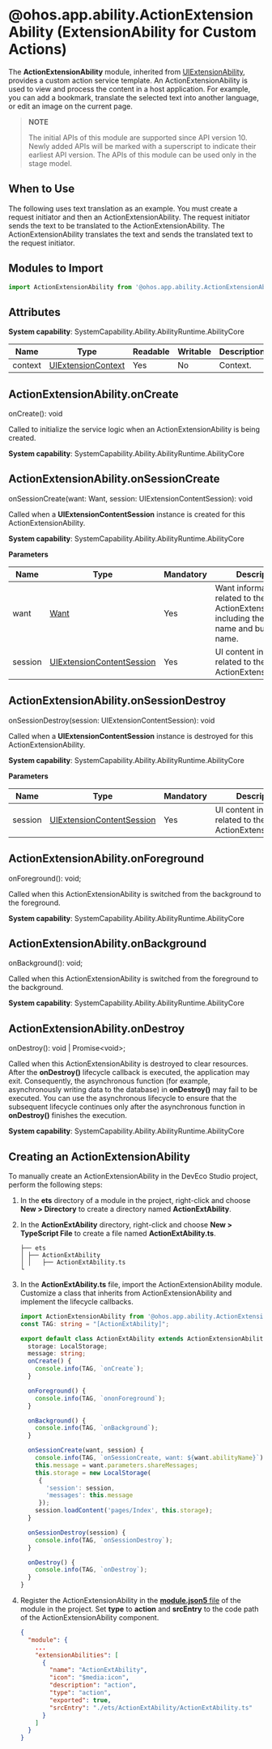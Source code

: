 # @ohos.app.ability.ActionExtensionAbility (ExtensionAbility for Custom Actions)

The **ActionExtensionAbility** module, inherited from [UIExtensionAbility](js-apis-app-ability-uiExtensionAbility.md), provides a custom action service template. An ActionExtensionAbility is used to view and process the content in a host application. For example, you can add a bookmark, translate the selected text into another language, or edit an image on the current page.

> **NOTE**
> 
> The initial APIs of this module are supported since API version 10. Newly added APIs will be marked with a superscript to indicate their earliest API version.
> The APIs of this module can be used only in the stage model.

## When to Use

The following uses text translation as an example. You must create a request initiator and then an ActionExtensionAbility. The request initiator sends the text to be translated to the ActionExtensionAbility. The ActionExtensionAbility translates the text and sends the translated text to the request initiator.

## Modules to Import

```ts
import ActionExtensionAbility from '@ohos.app.ability.ActionExtensionAbility';
```

## Attributes

**System capability**: SystemCapability.Ability.AbilityRuntime.AbilityCore

| Name| Type| Readable| Writable| Description|
| -------- | -------- | -------- | -------- | -------- |
| context | [UIExtensionContext](js-apis-inner-application-uiExtensionContext.md) | Yes| No| Context.|

## ActionExtensionAbility.onCreate

onCreate(): void

Called to initialize the service logic when an ActionExtensionAbility is being created.

**System capability**: SystemCapability.Ability.AbilityRuntime.AbilityCore

## ActionExtensionAbility.onSessionCreate

onSessionCreate(want: Want, session: UIExtensionContentSession): void

Called when a **UIExtensionContentSession** instance is created for this ActionExtensionAbility.

**System capability**: SystemCapability.Ability.AbilityRuntime.AbilityCore

**Parameters**

| Name| Type| Mandatory| Description|
| -------- | -------- | -------- | -------- |
| want | [Want](js-apis-app-ability-want.md) | Yes| Want information related to the ActionExtensionAbility, including the ability name and bundle name.|
| session | [UIExtensionContentSession](js-apis-app-ability-uiExtensionContentSession.md) | Yes| UI content information related to the ActionExtensionAbility.|

## ActionExtensionAbility.onSessionDestroy

onSessionDestroy(session: UIExtensionContentSession): void

Called when a **UIExtensionContentSession** instance is destroyed for this ActionExtensionAbility.

**System capability**: SystemCapability.Ability.AbilityRuntime.AbilityCore

**Parameters**

| Name| Type| Mandatory| Description|
| -------- | -------- | -------- | -------- |
| session | [UIExtensionContentSession](js-apis-app-ability-uiExtensionContentSession.md) | Yes| UI content information related to the ActionExtensionAbility.|

## ActionExtensionAbility.onForeground

onForeground(): void;

Called when this ActionExtensionAbility is switched from the background to the foreground.

**System capability**: SystemCapability.Ability.AbilityRuntime.AbilityCore

## ActionExtensionAbility.onBackground

onBackground(): void;

Called when this ActionExtensionAbility is switched from the foreground to the background.

**System capability**: SystemCapability.Ability.AbilityRuntime.AbilityCore

## ActionExtensionAbility.onDestroy

onDestroy(): void | Promise&lt;void&gt;;

Called when this ActionExtensionAbility is destroyed to clear resources.
After the **onDestroy()** lifecycle callback is executed, the application may exit. Consequently, the asynchronous function (for example, asynchronously writing data to the database) in **onDestroy()** may fail to be executed. You can use the asynchronous lifecycle to ensure that the subsequent lifecycle continues only after the asynchronous function in **onDestroy()** finishes the execution.

**System capability**: SystemCapability.Ability.AbilityRuntime.AbilityCore

## Creating an ActionExtensionAbility

To manually create an ActionExtensionAbility in the DevEco Studio project, perform the following steps:

1. In the **ets** directory of a module in the project, right-click and choose **New > Directory** to create a directory named **ActionExtAbility**.

2. In the **ActionExtAbility** directory, right-click and choose **New > TypeScript File** to create a file named **ActionExtAbility.ts**.

    ```
    ├── ets
    │ ├── ActionExtAbility
    │ │   ├── ActionExtAbility.ts
    └
    ```

3. In the **ActionExtAbility.ts** file, import the ActionExtensionAbility module. Customize a class that inherits from ActionExtensionAbility and implement the lifecycle callbacks.

   ```ts
   import ActionExtensionAbility from '@ohos.app.ability.ActionExtensionAbility';
   const TAG: string = "[ActionExtAbility]";

   export default class ActionExtAbility extends ActionExtensionAbility {
     storage: LocalStorage;
     message: string;
     onCreate() {
       console.info(TAG, `onCreate`);
     }

     onForeground() {
       console.info(TAG, `ononForeground`);
     }

     onBackground() {
       console.info(TAG, `onBackground`);
     }

     onSessionCreate(want, session) {
       console.info(TAG, `onSessionCreate, want: ${want.abilityName}`);
       this.message = want.parameters.shareMessages;
       this.storage = new LocalStorage(
        {
          'session': session,
          'messages': this.message
        });
       session.loadContent('pages/Index', this.storage);
     }

     onSessionDestroy(session) {
       console.info(TAG, `onSessionDestroy`);
     }

     onDestroy() {
       console.info(TAG, `onDestroy`);
     }
   }
   ```

4. Register the ActionExtensionAbility in the [**module.json5** file](../../quick-start/module-configuration-file.md) of the module in the project. Set **type** to **action** and **srcEntry** to the code path of the ActionExtensionAbility component.

   ```json
   {
     "module": {
       ...
       "extensionAbilities": [
         {
           "name": "ActionExtAbility",
           "icon": "$media:icon",
           "description": "action",
           "type": "action",
           "exported": true,
           "srcEntry": "./ets/ActionExtAbility/ActionExtAbility.ts"
         }
       ]
     }
   }
   ```
